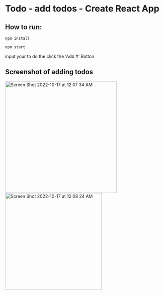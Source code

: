 # Todo - add todos - Create React App

## How to run:

```
npm install

npm start

```

<p>input your to do the click the  'Add #' Botton</p>

## Screenshot of adding todos

<img width="359" alt="Screen Shot 2022-10-17 at 12 07 34 AM" src="https://user-images.githubusercontent.com/94776104/196094170-335e65f7-dd29-4556-b1c6-0d80b7a30a69.png"> <img width="311" alt="Screen Shot 2022-10-17 at 12 08 24 AM" src="https://user-images.githubusercontent.com/94776104/196094190-777bda3c-66a3-48d3-b6a6-e92c59e38c20.png">


